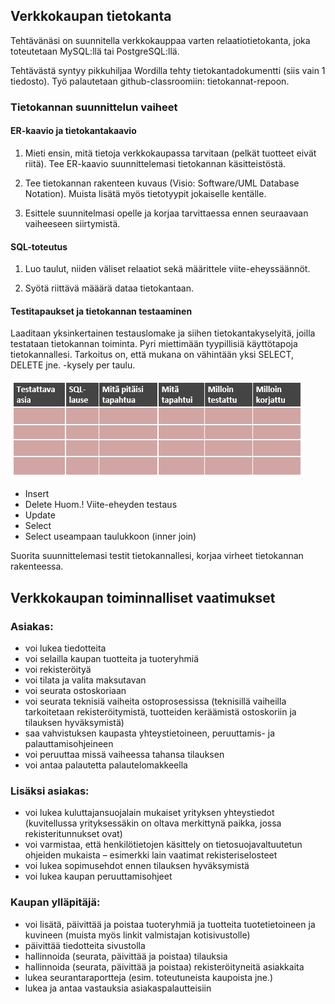 ## Verkkokaupan tietokanta

Tehtävänäsi on suunnitella verkkokauppaa varten relaatiotietokanta, joka toteutetaan MySQL:llä tai PostgreSQL:llä. 

Tehtävästä syntyy pikkuhiljaa Wordilla tehty tietokantadokumentti (siis vain 1 tiedosto). Työ palautetaan github-classroomiin: tietokannat-repoon.

### Tietokannan suunnittelun vaiheet

#### ER-kaavio ja tietokantakaavio

1. Mieti ensin, mitä tietoja verkkokaupassa tarvitaan (pelkät tuotteet eivät riitä). Tee ER-kaavio suunnittelemasi tietokannan käsitteistöstä.

2. Tee tietokannan rakenteen kuvaus (Visio: Software/UML Database Notation). Muista lisätä myös tietotyypit jokaiselle kentälle.

3. Esittele suunnitelmasi opelle ja korjaa tarvittaessa ennen seuraavaan vaiheeseen siirtymistä.

#### SQL-toteutus

1. Luo taulut, niiden väliset relaatiot sekä määrittele viite-eheyssäännöt.

2. Syötä riittävä määärä dataa tietokantaan.

#### Testitapaukset ja tietokannan testaaminen

Laaditaan yksinkertainen testauslomake ja siihen tietokantakyselyitä, joilla testataan tietokannan toiminta. Pyri miettimään tyypillisiä käyttötapoja tietokannallesi. Tarkoitus on, että mukana on vähintään yksi SELECT, DELETE jne. -kysely per taulu.

![Testit](img/tietokantatesti.PNG)

- Insert
- Delete Huom.! Viite-eheyden testaus
- Update
- Select
- Select useampaan taulukkoon (inner join)

Suorita suunnittelemasi testit tietokannallesi, korjaa virheet tietokannan rakenteessa.

## Verkkokaupan toiminnalliset vaatimukset

### Asiakas:

- voi lukea tiedotteita
- voi selailla kaupan tuotteita ja tuoteryhmiä
- voi rekisteröityä
- voi tilata ja valita maksutavan
- voi seurata ostoskoriaan
- voi seurata teknisiä vaiheita ostoprosessissa (teknisillä vaiheilla tarkoitetaan rekisteröitymistä, tuotteiden keräämistä ostoskoriin ja tilauksen hyväksymistä)
- saa vahvistuksen kaupasta yhteystietoineen, peruuttamis- ja palauttamisohjeineen
- voi peruuttaa missä vaiheessa tahansa tilauksen
- voi antaa palautetta palautelomakkeella

### Lisäksi asiakas:

- voi lukea kuluttajansuojalain mukaiset yrityksen yhteystiedot (kuvitellussa yrityksessäkin on oltava merkittynä paikka, jossa rekisteritunnukset ovat)
- voi varmistaa, että henkilötietojen käsittely on tietosuojavaltuutetun ohjeiden mukaista – esimerkki lain vaatimat rekisteriselosteet
- voi lukea sopimusehdot ennen tilauksen hyväksymistä
- voi lukea kaupan peruuttamisohjeet

### Kaupan ylläpitäjä:

- voi lisätä, päivittää ja poistaa tuoteryhmiä ja tuotteita tuotetietoineen ja kuvineen (muista myös linkit valmistajan kotisivustolle)
- päivittää tiedotteita sivustolla
- hallinnoida (seurata, päivittää ja poistaa) tilauksia
- hallinnoida (seurata, päivittää ja poistaa) rekisteröityneitä asiakkaita
- lukea seurantaraportteja (esim. toteutuneista kaupoista jne.)
- lukea ja antaa vastauksia asiakaspalautteisiin